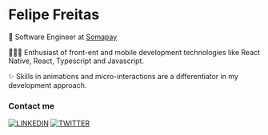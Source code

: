  # Felipe Freitas

🏢 Software Engineer at [Somapay](https://somapay.com.br/)

👨🏻‍💻 Enthusiast of front-ent and mobile development technologies like React Native, React, Typescript and Javascript.

✨ Skills in animations and micro-interactions are a differentiator in my development approach.

### Contact me

[![LINKEDIN](https://img.shields.io/badge/Linkedin-black?style=for-the-badge&logo=linkedin)](https://www.linkedin.com/in/felipefreitasa)
[![TWITTER](https://img.shields.io/badge/Twitter-black?style=for-the-badge&logo=twitter)](https://twitter.com/ofelipefreitas_)

